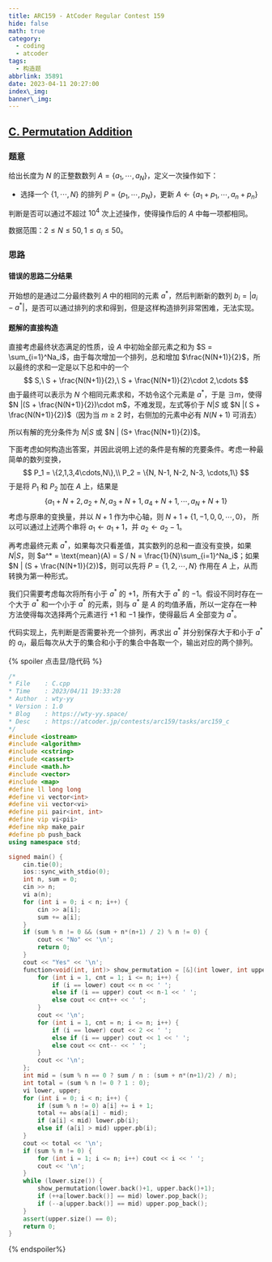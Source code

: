 ```yaml
---
title: ARC159 - AtCoder Regular Contest 159
hide: false
math: true
category:
  - coding
  - atcoder
tags:
  - 构造题
abbrlink: 35891
date: 2023-04-11 20:27:00
index\_img:
banner\_img:
---
```


## [C. Permutation Addition](https://atcoder.jp/contests/arc159/tasks/arc159_c)

### 题意

给出长度为 $N$ 的正整数数列 $A = \{a_1,\cdots,a_N\}$，定义一次操作如下：

- 选择一个 $\{1,\cdots,N\}$ 的排列 $P = \{p_1,\cdots,p_N\}$，更新 $A\gets \{a_1+p_1,\cdots,a_n+p_n\}$

判断是否可以通过不超过 $10^4$ 次上述操作，使得操作后的 $A$ 中每一项都相同。

数据范围：$2\leqslant N\leqslant 50, 1\leqslant a_i\leqslant 50$。

### 思路

#### 错误的思路二分结果

开始想的是通过二分最终数列 $A$ 中的相同的元素 $a^*$，然后判断新的数列 $b_i = |a_i - a^*|$，是否可以通过排列的求和得到，但是这样构造排列非常困难，无法实现。

#### 题解的直接构造

直接考虑最终状态满足的性质，设 $A$ 中初始全部元素之和为 $S = \sum_{i=1}^Na_i$，由于每次增加一个排列，总和增加 $\frac{N(N+1)}{2}$，所以最终的求和一定是以下总和中的一个
$$
S,\ S + \frac{N(N+1)}{2},\ S + \frac{N(N+1)}{2}\cdot 2,\cdots
$$
由于最终可以表示为 $N$ 个相同元素求和，不妨令这个元素是 $a^*$，于是 $\exists m$，使得 $N |(S + \frac{N(N+1)}{2})\cdot m$，不难发现，左式等价于 $N | S$ 或 $N |( S + \frac{N(N+1)}{2})$（因为当 $m\geqslant 2$ 时，右侧加的元素中必有 $N(N+1)$ 可消去）

所以有解的充分条件为 $N | S$ 或 $N | (S+ \frac{N(N+1)}{2})$。

下面考虑如何构造出答案，并因此说明上述的条件是有解的充要条件。考虑一种最简单的数列变换，
$$
P_1 = \{2,1,3,4\cdots,N\},\\
P_2 = \{N, N-1, N-2, N-3, \cdots,1\}
$$
于是将 $P_1$ 和 $P_2$ 加在 $A$ 上，结果是
$$
\{a_1+N+2, a_2+N, a_3+N+1,a_4+N+1,\cdots,a_N+N+1\}
$$
考虑与原串的变换量，并以 $N+1$ 作为中心轴，则 $N+1 + \{1, -1, 0, 0,\cdots, 0\}$，
所以可以通过上述两个串将 $a_1\gets a_1 + 1$，并 $a_2\gets a_2 -1$。

再考虑最终元素 $a^*$，如果每次只看差值，其实数列的总和一直没有变换，如果 $N | S$，则 $a^* = \text{mean}(A) = S / N = \frac{1}{N}\sum_{i=1}^Na_i$；如果 $N | (S + \frac{N(N+1)}{2})$，则可以先将 $P = \{1,2,\cdots,N\}$ 作用在 $A$ 上，从而转换为第一种形式。

我们只需要考虑每次将所有小于 $a^*$ 的 $+1$，所有大于 $a^*$ 的 $-1$。假设不同时存在一个大于 $a^*$ 和一个小于 $a^*$ 的元素，则与 $a^*$ 是 $A$ 的均值矛盾，所以一定存在一种方法使得每次选择两个元素进行 $+1$ 和 $-1$ 操作，使得最后 $A$ 全部变为 $a^*$。

代码实现上，先判断是否需要补充一个排列，再求出 $a^*$ 并分别保存大于和小于 $a^*$ 的 $a_i$，最后每次从大于的集合和小于的集合中各取一个，输出对应的两个排列。

{% spoiler 点击显/隐代码 %}
```cpp
/*
* File    : C.cpp
* Time    : 2023/04/11 19:33:28
* Author  : wty-yy
* Version : 1.0
* Blog    : https://wty-yy.space/
* Desc    : https://atcoder.jp/contests/arc159/tasks/arc159_c
*/
#include <iostream>
#include <algorithm>
#include <cstring>
#include <cassert>
#include <math.h>
#include <vector>
#include <map>
#define ll long long
#define vi vector<int>
#define vii vector<vi>
#define pii pair<int, int>
#define vip vi<pii>
#define mkp make_pair
#define pb push_back
using namespace std;

signed main() {
    cin.tie(0);
    ios::sync_with_stdio(0);
    int n, sum = 0;
    cin >> n;
    vi a(n);
    for (int i = 0; i < n; i++) {
        cin >> a[i];
        sum += a[i];
    }
    if (sum % n != 0 && (sum + n*(n+1) / 2) % n != 0) {
        cout << "No" << '\n';
        return 0;
    }
    cout << "Yes" << '\n';
    function<void(int, int)> show_permutation = [&](int lower, int upper) {
        for (int i = 1, cnt = 1; i <= n; i++) {
            if (i == lower) cout << n << ' ';
            else if (i == upper) cout << n-1 << ' ';
            else cout << cnt++ << ' ';
        }
        cout << '\n';
        for (int i = 1, cnt = n; i <= n; i++) {
            if (i == lower) cout << 2 << ' ';
            else if (i == upper) cout << 1 << ' ';
            else cout << cnt-- << ' ';
        }
        cout << '\n';
    };
    int mid = (sum % n == 0 ? sum / n : (sum + n*(n+1)/2) / n);
    int total = (sum % n != 0 ? 1 : 0);
    vi lower, upper;
    for (int i = 0; i < n; i++) {
        if (sum % n != 0) a[i] += i + 1;
        total += abs(a[i] - mid);
        if (a[i] < mid) lower.pb(i);
        else if (a[i] > mid) upper.pb(i);
    }
    cout << total << '\n';
    if (sum % n != 0) {
        for (int i = 1; i <= n; i++) cout << i << ' ';
        cout << '\n';
    }
    while (lower.size()) {
        show_permutation(lower.back()+1, upper.back()+1);
        if (++a[lower.back()] == mid) lower.pop_back();
        if (--a[upper.back()] == mid) upper.pop_back();
    }
    assert(upper.size() == 0);
    return 0;
}
```
{% endspoiler%}
